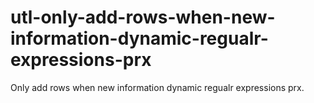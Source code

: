 # utl-only-add-rows-when-new-information-dynamic-regualr-expressions-prx
Only add rows when new information dynamic regualr expressions prx.
